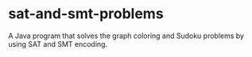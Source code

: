 # sat-and-smt-problems
A Java program that solves the graph coloring and Sudoku problems by using SAT and SMT encoding.
